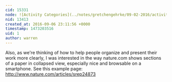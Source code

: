 ```yaml
---
cid: 15331
node: ![Activity Categories](../notes/gretchengehrke/09-02-2016/activity-categories)
nid: 13413
created_at: 2016-09-06 23:11:56 +0000
timestamp: 1473203516
uid: 1
author: warren
---
```


Also, as we're thinking of how to help people organize and present their work more clearly, I was interested in the way nature.com shows sections of a paper in collapsed view, especially nice and browsable on a smartphone. See this example page: http://www.nature.com/articles/srep24873